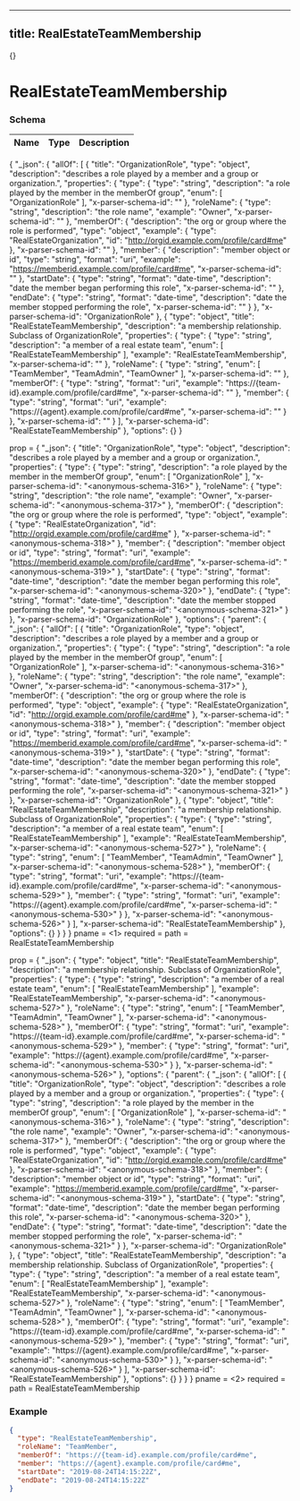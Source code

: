 

---
title: RealEstateTeamMembership
---

{}


# RealEstateTeamMembership





### Schema

| Name | Type | Description |
|:-----| :--- | :---------- |

{
  "_json": {
    "allOf": [
      {
        "title": "OrganizationRole",
        "type": "object",
        "description": "describes a role played by a member and a group or organization.",
        "properties": {
          "type": {
            "type": "string",
            "description": "a role played by the member in the memberOf group",
            "enum": [
              "OrganizationRole"
            ],
            "x-parser-schema-id": "<anonymous-schema-316>"
          },
          "roleName": {
            "type": "string",
            "description": "the role name",
            "example": "Owner",
            "x-parser-schema-id": "<anonymous-schema-317>"
          },
          "memberOf": {
            "description": "the org or group where the role is performed",
            "type": "object",
            "example": {
              "type": "RealEstateOrganization",
              "id": "http://orgid.example.com/profile/card#me"
            },
            "x-parser-schema-id": "<anonymous-schema-318>"
          },
          "member": {
            "description": "member object or id",
            "type": "string",
            "format": "uri",
            "example": "https://memberid.example.com/profile/card#me",
            "x-parser-schema-id": "<anonymous-schema-319>"
          },
          "startDate": {
            "type": "string",
            "format": "date-time",
            "description": "date the member began performing this role",
            "x-parser-schema-id": "<anonymous-schema-320>"
          },
          "endDate": {
            "type": "string",
            "format": "date-time",
            "description": "date the member stopped performing the role",
            "x-parser-schema-id": "<anonymous-schema-321>"
          }
        },
        "x-parser-schema-id": "OrganizationRole"
      },
      {
        "type": "object",
        "title": "RealEstateTeamMembership",
        "description": "a membership relationship.  Subclass of OrganizationRole",
        "properties": {
          "type": {
            "type": "string",
            "description": "a member of a real estate team",
            "enum": [
              "RealEstateTeamMembership"
            ],
            "example": "RealEstateTeamMembership",
            "x-parser-schema-id": "<anonymous-schema-527>"
          },
          "roleName": {
            "type": "string",
            "enum": [
              "TeamMember",
              "TeamAdmin",
              "TeamOwner"
            ],
            "x-parser-schema-id": "<anonymous-schema-528>"
          },
          "memberOf": {
            "type": "string",
            "format": "uri",
            "example": "https://{team-id}.example.com/profile/card#me",
            "x-parser-schema-id": "<anonymous-schema-529>"
          },
          "member": {
            "type": "string",
            "format": "uri",
            "example": "https://{agent}.example.com/profile/card#me",
            "x-parser-schema-id": "<anonymous-schema-530>"
          }
        },
        "x-parser-schema-id": "<anonymous-schema-526>"
      }
    ],
    "x-parser-schema-id": "RealEstateTeamMembership"
  },
  "options": {}
}



prop = {
  &quot;_json&quot;: {
    &quot;title&quot;: &quot;OrganizationRole&quot;,
    &quot;type&quot;: &quot;object&quot;,
    &quot;description&quot;: &quot;describes a role played by a member and a group or organization.&quot;,
    &quot;properties&quot;: {
      &quot;type&quot;: {
        &quot;type&quot;: &quot;string&quot;,
        &quot;description&quot;: &quot;a role played by the member in the memberOf group&quot;,
        &quot;enum&quot;: [
          &quot;OrganizationRole&quot;
        ],
        &quot;x-parser-schema-id&quot;: &quot;&lt;anonymous-schema-316&gt;&quot;
      },
      &quot;roleName&quot;: {
        &quot;type&quot;: &quot;string&quot;,
        &quot;description&quot;: &quot;the role name&quot;,
        &quot;example&quot;: &quot;Owner&quot;,
        &quot;x-parser-schema-id&quot;: &quot;&lt;anonymous-schema-317&gt;&quot;
      },
      &quot;memberOf&quot;: {
        &quot;description&quot;: &quot;the org or group where the role is performed&quot;,
        &quot;type&quot;: &quot;object&quot;,
        &quot;example&quot;: {
          &quot;type&quot;: &quot;RealEstateOrganization&quot;,
          &quot;id&quot;: &quot;http://orgid.example.com/profile/card#me&quot;
        },
        &quot;x-parser-schema-id&quot;: &quot;&lt;anonymous-schema-318&gt;&quot;
      },
      &quot;member&quot;: {
        &quot;description&quot;: &quot;member object or id&quot;,
        &quot;type&quot;: &quot;string&quot;,
        &quot;format&quot;: &quot;uri&quot;,
        &quot;example&quot;: &quot;https://memberid.example.com/profile/card#me&quot;,
        &quot;x-parser-schema-id&quot;: &quot;&lt;anonymous-schema-319&gt;&quot;
      },
      &quot;startDate&quot;: {
        &quot;type&quot;: &quot;string&quot;,
        &quot;format&quot;: &quot;date-time&quot;,
        &quot;description&quot;: &quot;date the member began performing this role&quot;,
        &quot;x-parser-schema-id&quot;: &quot;&lt;anonymous-schema-320&gt;&quot;
      },
      &quot;endDate&quot;: {
        &quot;type&quot;: &quot;string&quot;,
        &quot;format&quot;: &quot;date-time&quot;,
        &quot;description&quot;: &quot;date the member stopped performing the role&quot;,
        &quot;x-parser-schema-id&quot;: &quot;&lt;anonymous-schema-321&gt;&quot;
      }
    },
    &quot;x-parser-schema-id&quot;: &quot;OrganizationRole&quot;
  },
  &quot;options&quot;: {
    &quot;parent&quot;: {
      &quot;_json&quot;: {
        &quot;allOf&quot;: [
          {
            &quot;title&quot;: &quot;OrganizationRole&quot;,
            &quot;type&quot;: &quot;object&quot;,
            &quot;description&quot;: &quot;describes a role played by a member and a group or organization.&quot;,
            &quot;properties&quot;: {
              &quot;type&quot;: {
                &quot;type&quot;: &quot;string&quot;,
                &quot;description&quot;: &quot;a role played by the member in the memberOf group&quot;,
                &quot;enum&quot;: [
                  &quot;OrganizationRole&quot;
                ],
                &quot;x-parser-schema-id&quot;: &quot;&lt;anonymous-schema-316&gt;&quot;
              },
              &quot;roleName&quot;: {
                &quot;type&quot;: &quot;string&quot;,
                &quot;description&quot;: &quot;the role name&quot;,
                &quot;example&quot;: &quot;Owner&quot;,
                &quot;x-parser-schema-id&quot;: &quot;&lt;anonymous-schema-317&gt;&quot;
              },
              &quot;memberOf&quot;: {
                &quot;description&quot;: &quot;the org or group where the role is performed&quot;,
                &quot;type&quot;: &quot;object&quot;,
                &quot;example&quot;: {
                  &quot;type&quot;: &quot;RealEstateOrganization&quot;,
                  &quot;id&quot;: &quot;http://orgid.example.com/profile/card#me&quot;
                },
                &quot;x-parser-schema-id&quot;: &quot;&lt;anonymous-schema-318&gt;&quot;
              },
              &quot;member&quot;: {
                &quot;description&quot;: &quot;member object or id&quot;,
                &quot;type&quot;: &quot;string&quot;,
                &quot;format&quot;: &quot;uri&quot;,
                &quot;example&quot;: &quot;https://memberid.example.com/profile/card#me&quot;,
                &quot;x-parser-schema-id&quot;: &quot;&lt;anonymous-schema-319&gt;&quot;
              },
              &quot;startDate&quot;: {
                &quot;type&quot;: &quot;string&quot;,
                &quot;format&quot;: &quot;date-time&quot;,
                &quot;description&quot;: &quot;date the member began performing this role&quot;,
                &quot;x-parser-schema-id&quot;: &quot;&lt;anonymous-schema-320&gt;&quot;
              },
              &quot;endDate&quot;: {
                &quot;type&quot;: &quot;string&quot;,
                &quot;format&quot;: &quot;date-time&quot;,
                &quot;description&quot;: &quot;date the member stopped performing the role&quot;,
                &quot;x-parser-schema-id&quot;: &quot;&lt;anonymous-schema-321&gt;&quot;
              }
            },
            &quot;x-parser-schema-id&quot;: &quot;OrganizationRole&quot;
          },
          {
            &quot;type&quot;: &quot;object&quot;,
            &quot;title&quot;: &quot;RealEstateTeamMembership&quot;,
            &quot;description&quot;: &quot;a membership relationship.  Subclass of OrganizationRole&quot;,
            &quot;properties&quot;: {
              &quot;type&quot;: {
                &quot;type&quot;: &quot;string&quot;,
                &quot;description&quot;: &quot;a member of a real estate team&quot;,
                &quot;enum&quot;: [
                  &quot;RealEstateTeamMembership&quot;
                ],
                &quot;example&quot;: &quot;RealEstateTeamMembership&quot;,
                &quot;x-parser-schema-id&quot;: &quot;&lt;anonymous-schema-527&gt;&quot;
              },
              &quot;roleName&quot;: {
                &quot;type&quot;: &quot;string&quot;,
                &quot;enum&quot;: [
                  &quot;TeamMember&quot;,
                  &quot;TeamAdmin&quot;,
                  &quot;TeamOwner&quot;
                ],
                &quot;x-parser-schema-id&quot;: &quot;&lt;anonymous-schema-528&gt;&quot;
              },
              &quot;memberOf&quot;: {
                &quot;type&quot;: &quot;string&quot;,
                &quot;format&quot;: &quot;uri&quot;,
                &quot;example&quot;: &quot;https://{team-id}.example.com/profile/card#me&quot;,
                &quot;x-parser-schema-id&quot;: &quot;&lt;anonymous-schema-529&gt;&quot;
              },
              &quot;member&quot;: {
                &quot;type&quot;: &quot;string&quot;,
                &quot;format&quot;: &quot;uri&quot;,
                &quot;example&quot;: &quot;https://{agent}.example.com/profile/card#me&quot;,
                &quot;x-parser-schema-id&quot;: &quot;&lt;anonymous-schema-530&gt;&quot;
              }
            },
            &quot;x-parser-schema-id&quot;: &quot;&lt;anonymous-schema-526&gt;&quot;
          }
        ],
        &quot;x-parser-schema-id&quot;: &quot;RealEstateTeamMembership&quot;
      },
      &quot;options&quot;: {}
    }
  }
}
pname = &lt;1&gt;
required = 
path = RealEstateTeamMembership




prop = {
  &quot;_json&quot;: {
    &quot;type&quot;: &quot;object&quot;,
    &quot;title&quot;: &quot;RealEstateTeamMembership&quot;,
    &quot;description&quot;: &quot;a membership relationship.  Subclass of OrganizationRole&quot;,
    &quot;properties&quot;: {
      &quot;type&quot;: {
        &quot;type&quot;: &quot;string&quot;,
        &quot;description&quot;: &quot;a member of a real estate team&quot;,
        &quot;enum&quot;: [
          &quot;RealEstateTeamMembership&quot;
        ],
        &quot;example&quot;: &quot;RealEstateTeamMembership&quot;,
        &quot;x-parser-schema-id&quot;: &quot;&lt;anonymous-schema-527&gt;&quot;
      },
      &quot;roleName&quot;: {
        &quot;type&quot;: &quot;string&quot;,
        &quot;enum&quot;: [
          &quot;TeamMember&quot;,
          &quot;TeamAdmin&quot;,
          &quot;TeamOwner&quot;
        ],
        &quot;x-parser-schema-id&quot;: &quot;&lt;anonymous-schema-528&gt;&quot;
      },
      &quot;memberOf&quot;: {
        &quot;type&quot;: &quot;string&quot;,
        &quot;format&quot;: &quot;uri&quot;,
        &quot;example&quot;: &quot;https://{team-id}.example.com/profile/card#me&quot;,
        &quot;x-parser-schema-id&quot;: &quot;&lt;anonymous-schema-529&gt;&quot;
      },
      &quot;member&quot;: {
        &quot;type&quot;: &quot;string&quot;,
        &quot;format&quot;: &quot;uri&quot;,
        &quot;example&quot;: &quot;https://{agent}.example.com/profile/card#me&quot;,
        &quot;x-parser-schema-id&quot;: &quot;&lt;anonymous-schema-530&gt;&quot;
      }
    },
    &quot;x-parser-schema-id&quot;: &quot;&lt;anonymous-schema-526&gt;&quot;
  },
  &quot;options&quot;: {
    &quot;parent&quot;: {
      &quot;_json&quot;: {
        &quot;allOf&quot;: [
          {
            &quot;title&quot;: &quot;OrganizationRole&quot;,
            &quot;type&quot;: &quot;object&quot;,
            &quot;description&quot;: &quot;describes a role played by a member and a group or organization.&quot;,
            &quot;properties&quot;: {
              &quot;type&quot;: {
                &quot;type&quot;: &quot;string&quot;,
                &quot;description&quot;: &quot;a role played by the member in the memberOf group&quot;,
                &quot;enum&quot;: [
                  &quot;OrganizationRole&quot;
                ],
                &quot;x-parser-schema-id&quot;: &quot;&lt;anonymous-schema-316&gt;&quot;
              },
              &quot;roleName&quot;: {
                &quot;type&quot;: &quot;string&quot;,
                &quot;description&quot;: &quot;the role name&quot;,
                &quot;example&quot;: &quot;Owner&quot;,
                &quot;x-parser-schema-id&quot;: &quot;&lt;anonymous-schema-317&gt;&quot;
              },
              &quot;memberOf&quot;: {
                &quot;description&quot;: &quot;the org or group where the role is performed&quot;,
                &quot;type&quot;: &quot;object&quot;,
                &quot;example&quot;: {
                  &quot;type&quot;: &quot;RealEstateOrganization&quot;,
                  &quot;id&quot;: &quot;http://orgid.example.com/profile/card#me&quot;
                },
                &quot;x-parser-schema-id&quot;: &quot;&lt;anonymous-schema-318&gt;&quot;
              },
              &quot;member&quot;: {
                &quot;description&quot;: &quot;member object or id&quot;,
                &quot;type&quot;: &quot;string&quot;,
                &quot;format&quot;: &quot;uri&quot;,
                &quot;example&quot;: &quot;https://memberid.example.com/profile/card#me&quot;,
                &quot;x-parser-schema-id&quot;: &quot;&lt;anonymous-schema-319&gt;&quot;
              },
              &quot;startDate&quot;: {
                &quot;type&quot;: &quot;string&quot;,
                &quot;format&quot;: &quot;date-time&quot;,
                &quot;description&quot;: &quot;date the member began performing this role&quot;,
                &quot;x-parser-schema-id&quot;: &quot;&lt;anonymous-schema-320&gt;&quot;
              },
              &quot;endDate&quot;: {
                &quot;type&quot;: &quot;string&quot;,
                &quot;format&quot;: &quot;date-time&quot;,
                &quot;description&quot;: &quot;date the member stopped performing the role&quot;,
                &quot;x-parser-schema-id&quot;: &quot;&lt;anonymous-schema-321&gt;&quot;
              }
            },
            &quot;x-parser-schema-id&quot;: &quot;OrganizationRole&quot;
          },
          {
            &quot;type&quot;: &quot;object&quot;,
            &quot;title&quot;: &quot;RealEstateTeamMembership&quot;,
            &quot;description&quot;: &quot;a membership relationship.  Subclass of OrganizationRole&quot;,
            &quot;properties&quot;: {
              &quot;type&quot;: {
                &quot;type&quot;: &quot;string&quot;,
                &quot;description&quot;: &quot;a member of a real estate team&quot;,
                &quot;enum&quot;: [
                  &quot;RealEstateTeamMembership&quot;
                ],
                &quot;example&quot;: &quot;RealEstateTeamMembership&quot;,
                &quot;x-parser-schema-id&quot;: &quot;&lt;anonymous-schema-527&gt;&quot;
              },
              &quot;roleName&quot;: {
                &quot;type&quot;: &quot;string&quot;,
                &quot;enum&quot;: [
                  &quot;TeamMember&quot;,
                  &quot;TeamAdmin&quot;,
                  &quot;TeamOwner&quot;
                ],
                &quot;x-parser-schema-id&quot;: &quot;&lt;anonymous-schema-528&gt;&quot;
              },
              &quot;memberOf&quot;: {
                &quot;type&quot;: &quot;string&quot;,
                &quot;format&quot;: &quot;uri&quot;,
                &quot;example&quot;: &quot;https://{team-id}.example.com/profile/card#me&quot;,
                &quot;x-parser-schema-id&quot;: &quot;&lt;anonymous-schema-529&gt;&quot;
              },
              &quot;member&quot;: {
                &quot;type&quot;: &quot;string&quot;,
                &quot;format&quot;: &quot;uri&quot;,
                &quot;example&quot;: &quot;https://{agent}.example.com/profile/card#me&quot;,
                &quot;x-parser-schema-id&quot;: &quot;&lt;anonymous-schema-530&gt;&quot;
              }
            },
            &quot;x-parser-schema-id&quot;: &quot;&lt;anonymous-schema-526&gt;&quot;
          }
        ],
        &quot;x-parser-schema-id&quot;: &quot;RealEstateTeamMembership&quot;
      },
      &quot;options&quot;: {}
    }
  }
}
pname = &lt;2&gt;
required = 
path = RealEstateTeamMembership











### Example

```json
{
  "type": "RealEstateTeamMembership",
  "roleName": "TeamMember",
  "memberOf": "https://{team-id}.example.com/profile/card#me",
  "member": "https://{agent}.example.com/profile/card#me",
  "startDate": "2019-08-24T14:15:22Z",
  "endDate": "2019-08-24T14:15:22Z"
}
```

